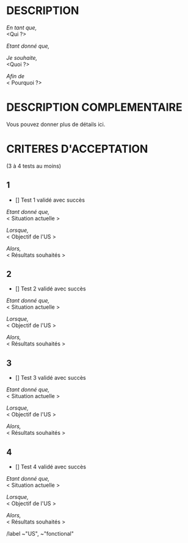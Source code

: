 # DESCRIPTION

*En tant que,* \
<Qui ?>

*Etant donné que,* \
<Situation actuelle>

*Je souhaite,* \
<Quoi ?>

*Afin de* \
< Pourquoi ?>


# DESCRIPTION COMPLEMENTAIRE
Vous pouvez donner plus de détails ici.


# CRITERES D'ACCEPTATION
(3 à 4 tests au moins)

## 1

- [] Test 1 validé avec succès

*Etant donné que,* \
< Situation actuelle >

*Lorsque,* \
< Objectif de l'US >

*Alors,* \
< Résultats souhaités >

## 2

- [] Test 2 validé avec succès

*Etant donné que,* \
< Situation actuelle >

*Lorsque,* \
< Objectif de l'US >

*Alors,* \
< Résultats souhaités >

## 3

- [] Test 3 validé avec succès

*Etant donné que,* \
< Situation actuelle >

*Lorsque,* \
< Objectif de l'US >

*Alors,* \
< Résultats souhaités >

## 4

- [] Test 4 validé avec succès

*Etant donné que,* \
< Situation actuelle >

*Lorsque,* \
< Objectif de l'US >

*Alors,* \
< Résultats souhaités >

/label ~"US", ~"fonctional"
